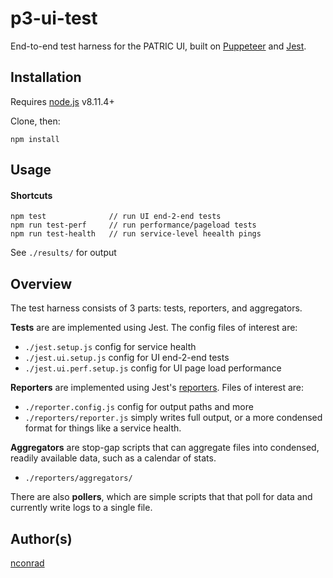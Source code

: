 # p3-ui-test

End-to-end test harness for the PATRIC UI, built on [Puppeteer](https://github.com/GoogleChrome/puppeteer) and [Jest](https://jestjs.io/]).


## Installation

Requires [node.js](https://nodejs.org) v8.11.4+


Clone, then:

```
npm install
```


## Usage

#### Shortcuts


```
npm test              // run UI end-2-end tests
npm run test-perf     // run performance/pageload tests
npm run test-health   // run service-level heealth pings
```

See `./results/` for output


## Overview

The test harness consists of 3 parts: tests, reporters, and aggregators.

<b>Tests</b> are are implemented using Jest.  The config files of interest are:
- `./jest.setup.js` config for service health
- `./jest.ui.setup.js` config for UI end-2-end tests
- `./jest.ui.perf.setup.js` config for UI page load performance

<b>Reporters</b> are implemented using Jest's [reporters](https://jestjs.io/docs/en/configuration#reporters-arraymodulename--modulename-options).  Files of interest are:
- `./reporter.config.js` config for output paths and more
- `./reporters/reporter.js` simply writes full output, or a more condensed format for things like a service health.


<b>Aggregators</b> are stop-gap scripts that can aggregate files into condensed, readily available data, such as a calendar of stats.

- `./reporters/aggregators/`


There are also <b>pollers</b>, which are simple scripts that that poll for data and currently write logs to a single file.



## Author(s)

[nconrad](https://github.com/nconrad)


